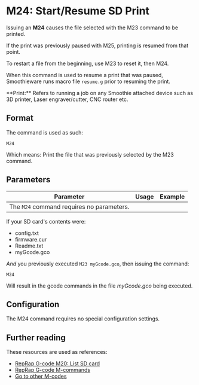 
# M24: Start/Resume SD Print

Issuing an **M24** causes the file selected with the M23 command to be printed.

If the print was previously paused with M25, printing is resumed from that point.

To restart a file from the beginning, use M23 to reset it, then M24.

When this command is used to resume a print that was paused, Smoothieware runs macro file `resume.g` prior to resuming the print.

<sl-alert variant="neutral" open>
  <sl-icon slot="icon" name="info-circle"></sl-icon>
  **Print:** Refers to running a job on any Smoothie attached device such as 3D printer, Laser engraver/cutter, CNC router etc.
</sl-alert>

## Format

The command is used as such:

```
M24
```

Which means: Print the file that was previously selected by the M23 command.

## Parameters

| Parameter | Usage | Example |
| --- | --- | --- |
| The `M24` command requires no parameters. |

If your SD card's contents were:

- config.txt
- firmware.cur
- Readme.txt
- myGcode.gco

*And* you previously executed `M23 myGcode.gco`, then issuing the command:

```
M24
```

Will result in the gcode commands in the file *myGcode.gco* being executed.

## Configuration

The M24 command requires no special configuration settings.

## Further reading

These resources are used as references:
- [RepRap G-code M20: List SD card](http://reprap.org/wiki/G-code#M20:_List_SD_card)
- [RepRap G-code M-commands](http://reprap.org/wiki/G-code#M-commands)
- [Go to other M-codes](supported-g-codes)
